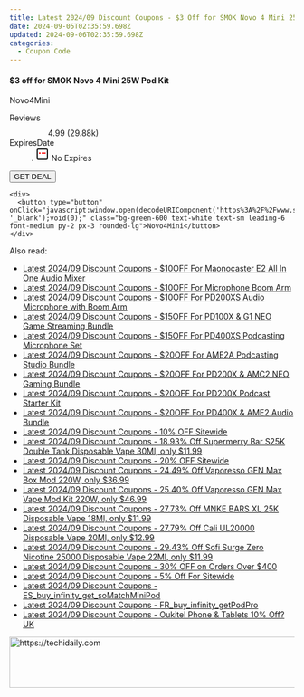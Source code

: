 ```yaml
---
title: Latest 2024/09 Discount Coupons - $3 Off for SMOK Novo 4 Mini 25W Pod Kit
date: 2024-09-05T02:35:59.698Z
updated: 2024-09-06T02:35:59.698Z
categories:
  - Coupon Code
---
```



<div class="max-w-4xl mx-auto grid grid-cols-1 lg:max-w-5xl lg:gap-x-20 lg:grid-cols-2">
  <div class="relative p-3 col-start-1 row-start-1 flex flex-col-reverse rounded-lg bg-gradient-to-t from-black/75 via-black/0 sm:bg-none sm:row-start-2 sm:p-0 lg:row-start-1">
    <h4 class="mt-1 text-lg font-semibold text-white sm:text-slate-900 md:text-2xl dark:sm:text-white">$3 off for SMOK Novo 4 Mini 25W Pod Kit</h4>
    <p class="text-sm leading-4 font-medium text-white sm:text-slate-500 dark:sm:text-slate-400">Novo4Mini</p>
  </div>
  
  <div class="col-start-1 col-end-3 row-start-1 grid gap-4 sm:mb-6 sm:grid-cols-4 lg:col-start-2 lg:row-span-6 lg:row-end-6 lg:mb-0 lg:gap-6">
    
  </div>
  <dl class="row-start-2 mt-4 flex items-center text-xs font-medium sm:row-start-3 sm:mt-1 md:mt-2.5 lg:row-start-2">
    <dt class="sr-only">Reviews</dt>
    <dd class="flex items-center text-indigo-600 dark:text-indigo-400">
      <svg width="24" height="24" fill="none" aria-hidden="true" class="mr-1 stroke-current dark:stroke-indigo-500">
        <path d="m12 5 2 5h5l-4 4 2.103 5L12 16l-5.103 3L9 14l-4-4h5l2-5Z" stroke-width="2" stroke-linecap="round" stroke-linejoin="round" />
      </svg>
      <span>4.99 <span class="font-normal text-slate-400">(29.88k)</span></span>
    </dd>
    <dt class="sr-only">ExpiresDate</dt>
    <dd class="flex items-center">
      <svg width="2" height="2" aria-hidden="true" fill="currentColor" class="mx-3 text-slate-300">
        <circle cx="1" cy="1" r="1" />
      </svg>
      <svg width="24" height="24" viewBox="0 0 24 24" fill="none" stroke="currentColor" stroke-width="2">
        <rect x="3" y="3" width="18" height="18" rx="2" fill="#fff" />
        <path d="M6 10L18 10" stroke="red" stroke-width="2" fill="none" />
        <path d="M10 6L10 18" stroke="#fff" stroke-width="2" fill="none" />
      </svg>
      No Expires    </dd>
  </dl>
  <div class="col-start-1 row-start-3 mt-4 self-center sm:col-start-2 sm:row-span-2 sm:row-start-2 sm:mt-0 lg:col-start-1 lg:row-start-3 lg:row-end-4 lg:mt-6">
    <button type="button" onClick="javascript:window.open(decodeURIComponent('https%3A%2F%2Fwww.shareasale.com%2Fu.cfm%3Fd%3D1107728%26m%3D59344%26u%3D4338022'), '_blank');void(0);" class="rounded-lg bg-red-600 px-3 py-2 text-sm font-medium leading-6 text-white">GET DEAL</button>
  </div>
  <p class="col-start-1 mt-4 text-sm leading-6 sm:col-span-2 lg:col-span-1 lg:row-start-4 lg:mt-6 dark:text-slate-400">
   
    <div>
      <button type="button" onClick="javascript:window.open(decodeURIComponent('https%3A%2F%2Fwww.shareasale.com%2Fu.cfm%3Fd%3D1107728%26m%3D59344%26u%3D4338022'), '_blank');void(0);" class="bg-green-600 text-white text-sm leading-6 font-medium py-2 px-3 rounded-lg">Novo4Mini</button>
    </div>
  </p>
</div>
<span class="atpl-alsoreadstyle">Also read:</span>
<div><ul>
<li><a href="https://coupons.techidaily.com/coupon-1117639-share-156155-sale/"><u>Latest 2024/09 Discount Coupons - $10OFF For Maonocaster E2 All In One Audio Mixer</u></a></li>
<li><a href="https://coupons.techidaily.com/coupon-1117640-share-156155-sale/"><u>Latest 2024/09 Discount Coupons - $10OFF For Microphone Boom Arm</u></a></li>
<li><a href="https://coupons.techidaily.com/coupon-1117638-share-156155-sale/"><u>Latest 2024/09 Discount Coupons - $10OFF For PD200XS Audio Microphone with Boom Arm</u></a></li>
<li><a href="https://coupons.techidaily.com/coupon-1117636-share-156155-sale/"><u>Latest 2024/09 Discount Coupons - $15OFF For PD100X & G1 NEO Game Streaming Bundle</u></a></li>
<li><a href="https://coupons.techidaily.com/coupon-1117637-share-156155-sale/"><u>Latest 2024/09 Discount Coupons - $15OFF For PD400XS Podcasting Microphone Set</u></a></li>
<li><a href="https://coupons.techidaily.com/coupon-1117635-share-156155-sale/"><u>Latest 2024/09 Discount Coupons - $20OFF For AME2A Podcasting Studio Bundle</u></a></li>
<li><a href="https://coupons.techidaily.com/coupon-1117615-share-156155-sale/"><u>Latest 2024/09 Discount Coupons - $20OFF For PD200X & AMC2 NEO Gaming Bundle</u></a></li>
<li><a href="https://coupons.techidaily.com/coupon-1117634-share-156155-sale/"><u>Latest 2024/09 Discount Coupons - $20OFF For PD200X Podcast Starter Kit</u></a></li>
<li><a href="https://coupons.techidaily.com/coupon-1117604-share-156155-sale/"><u>Latest 2024/09 Discount Coupons - $20OFF For PD400X & AME2 Audio Bundle</u></a></li>
<li><a href="https://coupons.techidaily.com/coupon-1117607-share-155620-sale/"><u>Latest 2024/09 Discount Coupons - 10% OFF Sitewide</u></a></li>
<li><a href="https://coupons.techidaily.com/coupon-1117345-share-90958-sale/"><u>Latest 2024/09 Discount Coupons - 18.93% Off Supermerry Bar S25K Double Tank Disposable Vape 30Ml, only $11.99</u></a></li>
<li><a href="https://coupons.techidaily.com/coupon-1117608-share-155620-sale/"><u>Latest 2024/09 Discount Coupons - 20% OFF Sitewide</u></a></li>
<li><a href="https://coupons.techidaily.com/coupon-1117770-share-90958-sale/"><u>Latest 2024/09 Discount Coupons - 24.49% Off Vaporesso GEN Max Box Mod 220W, only $36.99</u></a></li>
<li><a href="https://coupons.techidaily.com/coupon-1117771-share-90958-sale/"><u>Latest 2024/09 Discount Coupons - 25.40% Off Vaporesso GEN Max Vape Mod Kit 220W, only $46.99</u></a></li>
<li><a href="https://coupons.techidaily.com/coupon-1117562-share-90958-sale/"><u>Latest 2024/09 Discount Coupons - 27.73% Off MNKE BARS XL 25K Disposable Vape 18Ml, only $11.99</u></a></li>
<li><a href="https://coupons.techidaily.com/coupon-1117344-share-90958-sale/"><u>Latest 2024/09 Discount Coupons - 27.79% Off Cali UL20000 Disposable Vape 20Ml, only $12.99</u></a></li>
<li><a href="https://coupons.techidaily.com/coupon-1117343-share-90958-sale/"><u>Latest 2024/09 Discount Coupons - 29.43% Off Sofi Surge Zero Nicotine 25000 Disposable Vape 22Ml, only $11.99</u></a></li>
<li><a href="https://coupons.techidaily.com/coupon-1117609-share-155620-sale/"><u>Latest 2024/09 Discount Coupons - 30% OFF on Orders Over $400</u></a></li>
<li><a href="https://coupons.techidaily.com/coupon-1117603-share-156155-sale/"><u>Latest 2024/09 Discount Coupons - 5% Off For Sitewide</u></a></li>
<li><a href="https://coupons.techidaily.com/coupon-1117301-share-92020-sale/"><u>Latest 2024/09 Discount Coupons - ES_buy_infinity_get_soMatchMiniPod</u></a></li>
<li><a href="https://coupons.techidaily.com/coupon-1117302-share-92020-sale/"><u>Latest 2024/09 Discount Coupons - FR_buy_infinity_getPodPro</u></a></li>
<li><a href="https://coupons.techidaily.com/coupon-1117277-share-128178-sale/"><u>Latest 2024/09 Discount Coupons - Oukitel Phone & Tablets 10% Off?UK</u></a></li>
</ul></div>

<ins class="adsbygoogle"
      style="display:block"
      data-ad-client="ca-pub-7571918770474297"
      data-ad-slot="8358498916"
      data-ad-format="auto"
      data-full-width-responsive="true"></ins>
<!-- affiliate ads begin -->
<a href="https://appsumo.8odi.net/c/5597632/2111982/7443" target="_top" id="2111982">
  <img src="//a.impactradius-go.com/display-ad/7443-2111982" border="0" alt="https://techidaily.com" width="728" height="90"/>
</a>
<img height="0" width="0" src="https://appsumo.8odi.net/i/5597632/2111982/7443" style="position:absolute;visibility:hidden;" border="0" />
<!-- affiliate ads end -->